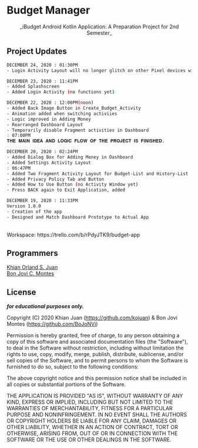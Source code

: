 # Budget Manager
<center>
    <p align="center">
        _iBudget Android Kotlin Application: A Preparation Project for 2nd Semester_
    </p>
</center>

## Project Updates
```bash
DECEMBER 24, 2020 : 01:30PM
- Login Activity Layout will no longer glitch on other Pixel devices with small resolution
```
```bash
DECEMBER 23, 2020 : 11:41PM
- Added Splashscreen
- Added Login Activity (no functions yet)
```
```bash
DECEMBER 22, 2020 : 12:00PM(noon)
- Added Back Image Button in Create_Budget_Activity
- Animation added when switching activiies
- Logic improved in Adding Money
- Rearranged Dashboard Layout
- Temporarily disable Fragment activities in Dashboard
: 07:00PM
𝐓𝐇𝐄 𝐌𝐀𝐈𝐍 𝐈𝐃𝐄𝐀 𝐀𝐍𝐃 𝐋𝐎𝐆𝐈𝐂 𝐅𝐋𝐎𝐖 𝐎𝐅 𝐓𝐇𝐄 𝐏𝐑𝐎𝐉𝐄𝐂𝐓 𝐈𝐒 𝐅𝐈𝐍𝐈𝐒𝐇𝐄𝐃.
```
```bash
DECEMBER 20, 2020 : 02:24PM
- Added Dialog Box for Adding Money in Dashboard
- Added Settings Activity Layout
: 06:47PM
- Added Two Fragment Activity Layout for Budget-List and History-List
- Added Privacy Policy Tab and Button
- Added How to Use Button (no Activity Window yet)
- Press BACK again to Exit Application, added
```
```bash
DECEMBER 19, 2020 : 11:33PM
Version 1.0.0
- Creation of the app
- Designed and Match Dashboard Prototype to Actual App

```
<br>
Workspace: https://trello.com/b/rPdyJTK9/budget-app
<br>


## Programmers

[Khian Orland S. Juan](https://facebook.com/KhianJuan2000) <br>
[Bon Jovi C. Montes](https://www.facebook.com/boodlen.joodlevoodle)

## License
**_for educational purposes only._**

Copyright (C) 2020 Khian Juan (https://github.com/kojuan) & Bon Jovi Montes (https://github.com/BoJoNVi)

Permission is hereby granted, free of charge, to any person obtaining a copy of this software and associated documentation files (the "Software"), to deal in the Software without restriction, including without limitation the rights to use, copy, modify, merge, publish, distribute, sublicense, and/or sell copies of the Software, and to permit persons to whom the Software is furnished to do so, subject to the following conditions:

The above copyright notice and this permission notice shall be included in all copies or substantial portions of the Software.

THE APPLICATION IS PROVIDED "AS IS", WITHOUT WARRANTY OF ANY KIND, EXPRESS OR IMPLIED, INCLUDING BUT NOT LIMITED TO THE WARRANTIES OF MERCHANTABILITY, FITNESS FOR A PARTICULAR PURPOSE AND NONINFRINGEMENT. IN NO EVENT SHALL THE AUTHORS OR COPYRIGHT HOLDERS BE LIABLE FOR ANY CLAIM, DAMAGES OR OTHER LIABILITY, WHETHER IN AN ACTION OF CONTRACT, TORT OR OTHERWISE, ARISING FROM, OUT OF OR IN CONNECTION WITH THE SOFTWARE OR THE USE OR OTHER DEALINGS IN THE SOFTWARE.

